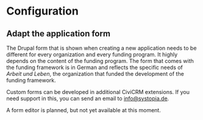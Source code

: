 # Configuration

## Adapt the application form

The Drupal form that is shown when creating a new application needs to be different for every organization
and every funding program. It highly depends on the content of the funding program. The form that comes with the
funding framework is in German and reflects the specific needs of _Arbeit und Leben_, the organization that
funded the development of the funding framework.

Custom forms can be developed in additional CiviCRM extensions. If you need support in this, you can send an email to
info@systopia.de.

A form editor is planned, but not yet available at this moment.
